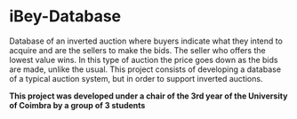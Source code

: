 # iBey-Database


Database of an inverted auction where buyers indicate what they intend to acquire and are the sellers to make the bids. The seller who offers the lowest value wins. In this type of auction the price goes down as the bids are made, unlike the usual. This project consists of developing a database of a typical auction system, but in order to support inverted auctions.


<b> This project was developed under a chair of the 3rd year of the University of Coimbra by a group of 3 students </b>

